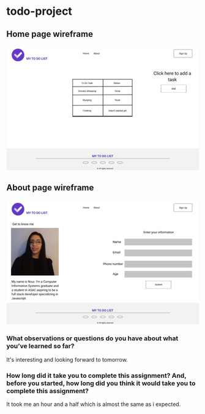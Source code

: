 # todo-project

## Home page wireframe 

![Home](./assests/Home.png)

## About page wireframe

![About](./assests/About.png)

### What observations or questions do you have about what you’ve learned so far?
It's interesting and looking forward to tomorrow.


### How long did it take you to complete this assignment? And, before you started, how long did you think it would take you to complete this assignment?
It took me an hour and a half which is almost the same as i expected.